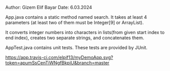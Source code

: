 Author: Gizem Elif Bayar 
Date: 6.03.2024

App.java contains a static method named search. It takes at least 4 parameters (at least two of them must be Integer[9] or ArrayList<Integer>). 

It converts integer numbers into characters in lists(from given start index to end index), creates two separate strings, and concatenates them.

AppTest.java contains unit tests. These tests are provided by JUnit. 

https://app.travis-ci.com/elpif13/myDemoApp.svg?token=apumSsCenTiWNgfBkpiU&branch=master

